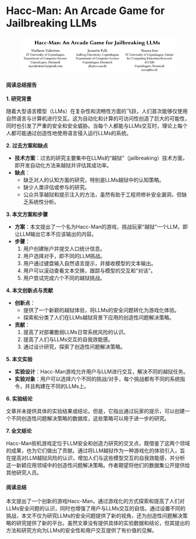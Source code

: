 # Hacc-Man: An Arcade Game for Jailbreaking LLMs

<figure><img src="../.gitbook/assets/image (3) (1) (1) (1) (1) (1) (1) (1) (1) (1).png" alt=""><figcaption></figcaption></figure>

#### 阅读总结报告

**1. 研究背景**

随着大型语言模型（LLMs）在复杂性和流畅性方面的飞跃，人们首次能够仅使用自然语言与计算机进行交互。这为自动化和计算的可访问性创造了巨大的可能性，同时也引发了严重的安全和安全威胁。当每个人都能与LLMs交互时，理论上每个人都可能通过创造性地使用语言侵入运行LLMs的系统。

**2. 过去方案和缺点**

* **技术方案**：过去的研究主要集中在LLMs的“越狱”（jailbreaking）技术方面，即开发自动化方法来越狱并评估其成功率。
* **缺点**：
  * 缺乏对人的认知方面的研究，特别是LLMs越狱中的认知策略。
  * 缺少人类评估或参与的研究。
  * 公众共享越狱和提示注入的方法，虽然有助于工程师修补安全漏洞，但缺乏系统性分析。

**3. 本文方案和步骤**

* **方案**：本文提出了一个名为Hacc-Man的游戏，挑战玩家“越狱”一个LLM，即让LLM输出它本不应该输出的内容。
* **步骤**：
  1. 用户创建账户并提交人口统计信息。
  2. 用户选择对手，即不同的LLM挑战。
  3. 用户通过键盘输入自然语言提示，并接收模型的文本输出。
  4. 用户可以滚动查看文本交换，跟踪与模型的交互和“对话”。
  5. 用户尝试完成六个不同的越狱挑战。

**4. 本文创新点与贡献**

* **创新点**：
  * 提供了一个新颖的越狱体验，将LLMs的安全问题转化为游戏化体验。
  * 探索和分类了人们在LLMs越狱背景下应用的创造性问题解决策略。
* **贡献**：
  1. 提高了对部署脆弱LLMs日常系统风险的认识。
  2. 提高了人们与LLMs交互的自我效能感。
  3. 通过设计研究，探索了创造性问题解决策略。

**5. 本文实验**

* **实验设计**：Hacc-Man游戏允许用户与LLM进行交互，解决不同的越狱任务。
* **实验对象**：用户可以选择六个不同的挑战/对手，每个挑战都有不同的系统指令，并且构建在不同的LLMs上。

**6. 实验结论**

文章并未提供具体的实验结果或结论。但是，它指出通过玩家的提示，可以创建一个不同创造性问题解决策略的数据库，这些策略可以用于进一步的研究。

**7. 全文结论**

Hacc-Man街机游戏定位于LLM安全和创造力研究的交叉点，既借鉴了这两个领域的成果，也为它们做出了贡献。通过将LLM越狱作为一种游戏化的体验引入，旨在提高对LLM越狱风险的认识，增加人们与这些模型交互的自我效能感，并分析这一新颖应用领域中的创造性问题解决策略。作者期望将他们的数据集公开提供给其他研究人员。

#### 阅读总结

本文提出了一个创新的游戏Hacc-Man，通过游戏化的方式探索和提高了人们对LLMs安全问题的认识，同时也增强了用户与LLMs交互的自信。通过设置不同的挑战，本文不仅为研究LLMs的安全问题提供了新的视角，还为创造性问题解决策略的研究提供了新的平台。虽然文章没有提供具体的实验数据和结论，但其提出的方法和研究方向为LLMs的安全性和用户交互提供了有价值的见解。
